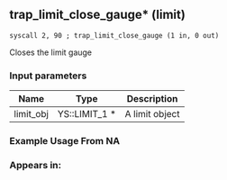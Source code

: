 ## trap_limit_close_gauge* (limit)

`syscall 2, 90 ; trap_limit_close_gauge (1 in, 0 out)`

Closes the limit gauge

### Input parameters
| Name | Type | Description
|------|------|------------
| limit_obj   | YS::LIMIT_1 *   | A limit object


### Example Usage From NA



### Appears in:



